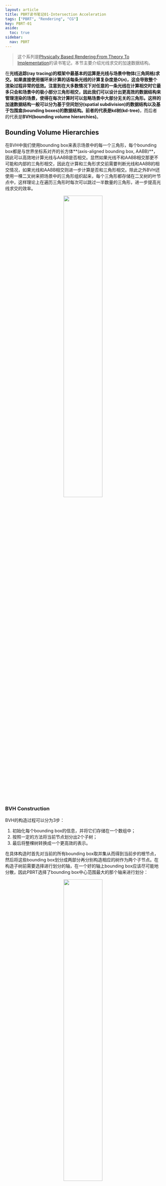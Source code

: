 ```yaml
---
layout: article
title: PBRT读书笔记01-Intersection Acceleration
tags: ["PBRT", "Rendering", "CG"]
key: PBRT-01
aside:
  toc: true
sidebar:
  nav: PBRT
---
```


> 这个系列是[Physically Based Rendering:From Theory To Implementation](https://pbr-book.org/)的读书笔记，本节主要介绍光线求交的加速数据结构。
<!--more-->

在**光线追踪(ray tracing)**的框架中最基本的运算是光线与场景中物体(三角网格)求交。如果直接使用循环来计算的话每条光线的计算复杂度是$O(n)$，这会导致整个渲染过程非常的低效。注意到在大多数情况下对任意的一条光线在计算相交时它最多只会和场景中的极小部分三角形相交，因此我们可以设计出更高效的数据结构来管理渲染的场景，使得在每次计算时可以忽略场景中大部分无关的三角形。这样的加速数据结构一般可以分为基于**空间划分(spatial subdivision)**的数据结构以及基于**包围盒(bounding boxes)**的数据结构。前者的代表是**kd树(kd-tree)**，而后者的代表是**BVH(bounding volume hierarchies)**。

## Bounding Volume Hierarchies

在BVH中我们使用bounding box来表示场景中的每一个三角形，每个bounding box都是与世界坐标系对齐的长方体**(axis-aligned bounding box, AABB)**，因此可以高效地计算光线与AABB是否相交。显然如果光线不和AABB相交那更不可能和内部的三角形相交，因此在计算和三角形求交前需要判断光线和AABB的相交情况，如果光线和AABB相交则进一步计算是否和三角形相交。除此之外BVH还使用一棵二叉树来把场景中的三角形组织起来，每个三角形都存储在二叉树的叶节点中，这样理论上在遍历三角形时每次可以跳过一半数量的三角形，进一步提高光线求交的效率。

<div align=center>
<img src="https://pbr-book.org/3ed-2018/Primitives_and_Intersection_Acceleration/Primitives%20and%20hierarchy.svg" width="50%">
</div>

### BVH Construction

BVH的构造过程可以分为3步：

1. 初始化每个bounding box的信息，并将它们存储在一个数组中；
2. 按照一定的方法将当前节点划分出2个子树；
3. 最后将整棵树转换成一个更高效的表示。

在具体构造时首先对当前的所有bounding box取并集从而得到当前步的根节点，然后将这些bounding box划分成两部分再分别构造相应的树作为两个子节点。在构造子树前需要选择进行划分的轴，在一个好的轴上bounding box应该尽可能地分散，因此PBRT选择了bounding box中心范围最大的那个轴来进行划分：

<div align=center>
<img src="https://pbr-book.org/3ed-2018/Primitives_and_Intersection_Acceleration/BVH%20choose%20split%20axis.svg" width="50%">
</div>

### The Surface Area Heuristic

PBRT中介绍了3种不同的划分方法，分别是选择当前范围的中点进行划分、将bounding box等量划分以及使用**SAH(surface area heuristic)**来进行划分。前两种方法比较容易实现，但在实践中发现这样划分往往会得到两个相互重叠的boudning box，使得在遍历树时的效率会降低。因此在PBRT中默认使用了SAH来进行划分。

<div align=center>
<img src="https://pbr-book.org/3ed-2018/Primitives_and_Intersection_Acceleration/Midpoint%20good%20bad%20split.svg" width="50%">
</div>

SAH在每个节点上考虑把它作为一个叶节点以及对它继续进行划分两种可能性。直接构造叶节点的代价为：

$$
\sum_{i=1}^N t_\text{isect} (i)
$$

而继续划分的代价为：

$$
t_\text{trav} + p_A \sum_{i=1}^{N_A} t_\text{isect} (a_i) + p_B \sum_{i=1}^{N_B} t_\text{isect} (b_i)
$$

其中$t_\text{isect} (i)$为遍历单个三角形的代价；$t_\text{trav}$则是访问当前节点的代价；$p_A$和$p_B$分别是光线穿过左右节点的概率，在BVH中认为它们等于两个bounding box的表面积除以整个节点bounding box的表面积。

直接计算所有可行划分的代价还是太大，因此在PBRT中将所有的bounding box划分到`nBuckets=12`个bucket中，每个bucket对应一个大的bounding box。然后对这些bucket进行遍历并从中选择划分代价最小的那个来进行划分，对应的代价为对节点继续进行划分的代价。如果进行进行划分的代价小于把整体作为叶节点的代价就继续调用SAH划分左右两个子节点。

<div align=center>
<img src="https://pbr-book.org/3ed-2018/Primitives_and_Intersection_Acceleration/BVH%20split%20bucketing.svg" width="50%">
</div>

### Compact BVH

建树的最后一步是把整个树转换成一个更紧凑的表示形式。在PBRT中整棵树的每个节点按照深度优先的顺序存储在内存中：每个内部节点的左节点直接放在它后面，同时每个内部节点还会存储右节点的偏移量。

<div align=center>
<img src="https://pbr-book.org/3ed-2018/Primitives_and_Intersection_Acceleration/BVH%20linearization.svg" width="50%">
</div>

```cpp
int BVHAccel::flattenBVHTree(BVHBuildNode *node, int *offset) {
    LinearBVHNode *linearNode = &nodes[*offset];
    linearNode->bounds = node->bounds;
    int myOffset = (*offset)++;
    if (node->nPrimitives > 0) {
        CHECK(!node->children[0] && !node->children[1]);
        CHECK_LT(node->nPrimitives, 65536);
        linearNode->primitivesOffset = node->firstPrimOffset;
        linearNode->nPrimitives = node->nPrimitives;
    } else {
        // Create interior flattened BVH node
        linearNode->axis = node->splitAxis;
        linearNode->nPrimitives = 0;
        flattenBVHTree(node->children[0], offset);
        linearNode->secondChildOffset =
            flattenBVHTree(node->children[1], offset);
    }
    return myOffset;
}
```

节点信息存储在结构体`LinearBVHNode`中，它被设计成32 bytes使得它可以被直接放入一个cache line中优化缓存性能。

```cpp
struct LinearBVHNode {
    Bounds3f bounds;
    union {
        int primitivesOffset;   // leaf
        int secondChildOffset;  // interior
    };
    uint16_t nPrimitives;  // 0 -> interior node
    uint8_t axis;          // interior node: xyz
    uint8_t pad[1];        // ensure 32 byte total size
};
```

### BVH Traversal

得到BVH树后最重要的应用是从上至下对树进行遍历。我们可以利用递归来实现遍历，但在PBRT中则是通过循环和栈来实现这个过程：

```cpp
bool BVHAccel::Intersect(const Ray &ray, SurfaceInteraction *isect) const {
    if (!nodes) return false;

    ProfilePhase p(Prof::AccelIntersect);
    bool hit = false;
    Vector3f invDir(1 / ray.d.x, 1 / ray.d.y, 1 / ray.d.z);
    int dirIsNeg[3] = {invDir.x < 0, invDir.y < 0, invDir.z < 0};

    // Follow ray through BVH nodes to find primitive intersections
    int toVisitOffset = 0, currentNodeIndex = 0;
    int nodesToVisit[64];
    while (true) {
        const LinearBVHNode *node = &nodes[currentNodeIndex];
        // Check ray against BVH node
        if (node->bounds.IntersectP(ray, invDir, dirIsNeg)) {
            if (node->nPrimitives > 0) {
                // Intersect ray with primitives in leaf BVH node
                for (int i = 0; i < node->nPrimitives; ++i)
                    if (primitives[node->primitivesOffset + i]->Intersect(ray, isect))
                        hit = true;
                if (toVisitOffset == 0) break;
                currentNodeIndex = nodesToVisit[--toVisitOffset];
            } else {
                // Put far BVH node on _nodesToVisit_ stack, advance to near node
                if (dirIsNeg[node->axis]) {
                    nodesToVisit[toVisitOffset++] = currentNodeIndex + 1;
                    currentNodeIndex = node->secondChildOffset;
                } else {
                    nodesToVisit[toVisitOffset++] = node->secondChildOffset;
                    currentNodeIndex = currentNodeIndex + 1;
                }
            }
        } else {
            if (toVisitOffset == 0) break;
            currentNodeIndex = nodesToVisit[--toVisitOffset];
        }
    }
    return hit;
}
```

其中`currentNodeIndex`记录了当前节点的编号；`toVisitOffset`记录了待访问节点的数量；而`nodesToVisit[64]`则记录了待访问节点的编号，它的作用相当于一个栈。在遍历时如果光线与当前节点的bounding box相交则继续向下遍历访问下一层的节点并将另一个节点推入栈中以便将来访问；如果光线不与bounding box相交则通过栈跳转到待访问的节点；当访问到叶节点时则按顺序访问叶节点内的三角形，让光线分别和它们计算是否相交同时更新光线的信息；如果访问节点时发现栈是空的则直接返回。

除此之外在遍历中还利用了光线的方向来选择访问子节点的顺序：如果光线方向都是正方向则优先访问左节点，否则优先访问右节点。

## Kd-Tree Accelerator

除了BVH外还可以使用kd树来表示场景中的三角网格。不过在实践中发现使用kd树进行遍历的效率一般会低于BVH，因此目前的各种主流框架都基本不会使用kd树来管理场景。这里就先不介绍kd树相关的内容了，等将来有空的时候再补上。

## Reference

- [4 Primitives and Intersection Acceleration](https://pbr-book.org/3ed-2018/Primitives_and_Intersection_Acceleration)
- [Lecture 14: Ray Tracing 2](https://www.bilibili.com/video/BV1X7411F744?p=14)